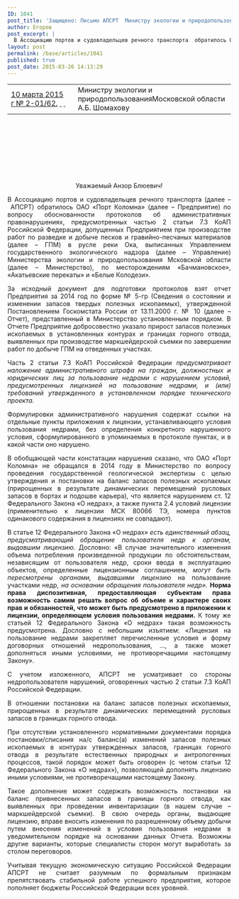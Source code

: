 ```yaml
---
ID: 1041
post_title: 'Защищено: Письмо АПСРТ  Министру экологии и природопользования Московской области А.Б. Шомахову по вопросу обоснованности протоколов об административных правонарушениях, предусмотренных частью 2 статьи 7.3 КоАП Российской Федерации, допущенных Предприятием при производстве работ по разведке и добыче песков и гравийно-песчаных материалов (далее – ГПМ) в русле реки Ока'
author: Егоров
post_excerpt: |
  В Ассоциацию портов и судовладельцев речного транспорта  обратилось ОАО «Порт Коломна»  по вопросу обоснованности протоколов об административных правонарушениях, предусмотренных частью 2 статьи 7.3 КоАП Российской Федерации, допущенных Предприятием при производстве работ по разведке и добыче песков и гравийно-песчаных материалов (далее – ГПМ) в русле реки Ока, выписанных Управлением государственного экологического надзора (далее – Управление) Министерства экологии и природопользования Мсковской области (далее – Министерство), по месторождениям «Бачмановское», «Акатьевские перекаты» и «Белые Колодези».
layout: post
permalink: /base/articles/1041
published: true
post_date: 2015-03-26 14:13:29
---
```

<table style="height: 173px;" width="1350">
<tbody>
<tr>
<td width="243"><span style="text-decoration: underline;">10 марта 2015 г № 2-01/62</span><span style="text-decoration: underline;">.</span>
<span style="text-decoration: underline;"> </span>
<span style="text-decoration: underline;"> </span></td>
<td width="435">Министру экологии и природопользованияМосковской области
А.Б. Шомахову
&nbsp;</td>
</tr>
</tbody>
</table>
&nbsp;
<p style="text-align: center;">Уважаемый Анзор Блюевич!</p>
<p style="text-align: justify;">В Ассоциацию портов и судовладельцев речного транспорта (далее – АПСРТ) обратилось ОАО «Порт Коломна» (далее – Предприятие) по вопросу обоснованности протоколов об административных правонарушениях, предусмотренных частью 2 статьи 7.3 КоАП Российской Федерации, допущенных Предприятием при производстве работ по разведке и добыче песков и гравийно-песчаных материалов (далее – ГПМ) в русле реки Ока, выписанных Управлением государственного экологического надзора (далее – Управление) Министерства экологии и природопользования Мсковской области (далее – Министерство), по месторождениям «Бачмановское», «Акатьевские перекаты» и «Белые Колодези».</p>
<p style="text-align: justify;">За исходный документ для подготовки протоколов взят отчет Предприятия за 2014 год по форме № 5-гр (Сведения о состоянии и изменении запасов твердых полезных ископаемых), утвержденной Постановлением Госкомстата России
от 13.11.2000 г. № 10 (далее – Отчет), представленный в Министерство установленным порядком. В Отчете Предприятие добросовестно указало прирост запасов полезных ископаемых в установленных контурах и границах горного отвода, выявленных при производстве маркшейдерской съемки по завершении работ по добыче ГПМ на отведенных участках.</p>
<p style="text-align: justify;">Часть 2 статьи 7.3 КоАП Российской Федерации <em>предусматривает наложение административного штрафа на граждан, должностных и юридических лиц за пользование недрами с нарушением условий, предусмотренных лицензией на пользование недрами, и (или) требований утвержденного в установленном порядке технического проекта. </em></p>
<p style="text-align: justify;">Формулировки административного нарушения содержат ссылки на отдельные пункты приложения к лицензии, устанавливающего условия пользования недрами, без определения конкретного нарушенного условия, сформулированного в упоминаемых в протоколе пунктах, и в какой части оно нарушено.</p>
<p style="text-align: justify;">В обобщающей части констатации нарушения сказано, что ОАО «Порт Коломна» не обращался в 2014 году в Министерство по вопросу проведения государственной геологической экспертизы с целью утверждения и постановки на баланс запасов полезных ископаемых (прирощенных в результате динамических перемещений русловых запасов в бортах и подошве карьера), что является нарушением ст. 12 Федерального Закона «О недрах», а также пункта 2.4 условий лицензии (применительно к лицензии МСК 80066 ТЭ, номера пунктов одинакового содержания в лицензиях не совпадают).</p>
<p style="text-align: justify;">В статье 12 Федерального Закона «О недрах» <em>есть единственный абзац, предусматривающий обращение пользователя недр к органам, выдавшим лицензию.</em> Дословно: «В случае значительного изменения объема потребления произведенной продукции по обстоятельствам, независящим от пользователя недр, сроки ввода в эксплуатацию объектов, определенные лицензионным соглашением, <em>могут быть пересмотрены органами, выдавшими лицензию</em> на пользование участками недр, <em>на основании обращения пользователя недр».</em> <strong>Норма права диспозитивная, предоставляющая субъектам права возможность самим решать вопрос об объеме и характере своих прав и обязанностей, что может быть предусмотрено в приложении к лицензии, определяющем условия пользования недрами.</strong> К тому же статьей 12 Федерального Закона «О недрах» такая возможность предусмотрена. Дословно с небольшим изъятием: «Лицензия на пользование недрами закрепляет перечисленные условия и форму договорных отношений недропользования, …, а также может дополняться иными условиями, не противоречащими настоящему Закону».</p>
<p style="text-align: justify;">С учетом изложенного, АПСРТ не усматривает со стороны недропользователя нарушений, оговоренных частью 2 статьи 7.3 КоАП Российской Федерации.</p>
<p style="text-align: justify;">В отношении постановки на баланс запасов полезных ископаемых, прирощенных в результате динамических перемещений русловых запасов в границах горного отвода.</p>
<p style="text-align: justify;">При отсутствии установленного нормативными документами порядка постановки/списания на/с баланс(а) изменений запасов полезных ископаемых в контурах утвержденных запасов, границах горного отвода в результате естественных природных и антропогенных процессов, такой порядок может быть оговорен (с четом статьи 12 Федерального Закона «О недрах»), позволяющей дополнять лицензию иными условиями, не противоречащими настоящему Закону.</p>
<p style="text-align: justify;">Такое дополнение может содержать возможность постановки на баланс привнесенных запасов в границы горного отвода, как выявленных при проведении инвентаризации (в нашем случае – маркшейдерской съемки). В свою очередь органы, выдающие лицензию, вправе вносить изменения по разрешенному объему добычи путем внесения изменений в условия пользования недрами в уведомительном порядке на основании данных Отчета. Возможны другие варианты, которые специалисты сторон могут выработать за столом переговоров.</p>
<p style="text-align: justify;">Учитывая текущую экономическую ситуацию Российской Федерации АПСРТ не считает разумным по формальным признакам препятствовать стабильной работе успешного предприятия, которое пополняет бюджеты Российской Федерации всех уровней.</p>